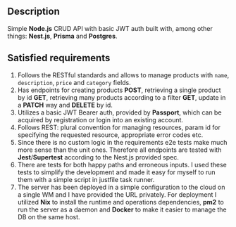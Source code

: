 ## Description

Simple **Node.js** CRUD API with basic JWT auth built with, among other things: **Nest.js**, **Prisma** and **Postgres**.

## Satisfied requirements

1. Follows the RESTful standards and allows to manage products with `name`, `description`, `price` and `category` fields.
2. Has endpoints for creating products **POST**, retrieving a single product by id **GET**, retrieving many products according to a filter **GET**, update in a **PATCH** way and **DELETE** by id.
3. Utilizes a basic JWT Bearer auth, provided by **Passport**, which can be acquired by registration or login into an existing account.
4. Follows REST: plural convention for managing resources, param id for specifying the requested resource, appropriate error codes etc.
5. Since there is no custom logic in the requirements e2e tests make much more sense than the unit ones. Therefore all endpoints are tested with **Jest**/**Supertest** according to the Nest.js provided spec.
6. There are tests for both happy paths and erroneous inputs. I used these tests to simplify the development and made it easy for myself to run them with a simple script in justfile task runner.
7. The server has been deployed in a simple configuration to the cloud on a single WM and I have provided the URL privately. For deployment I utilized **Nix** to install the runtime and operations dependencies, **pm2** to run the server as a daemon and **Docker** to make it easier to manage the DB on the same host.
